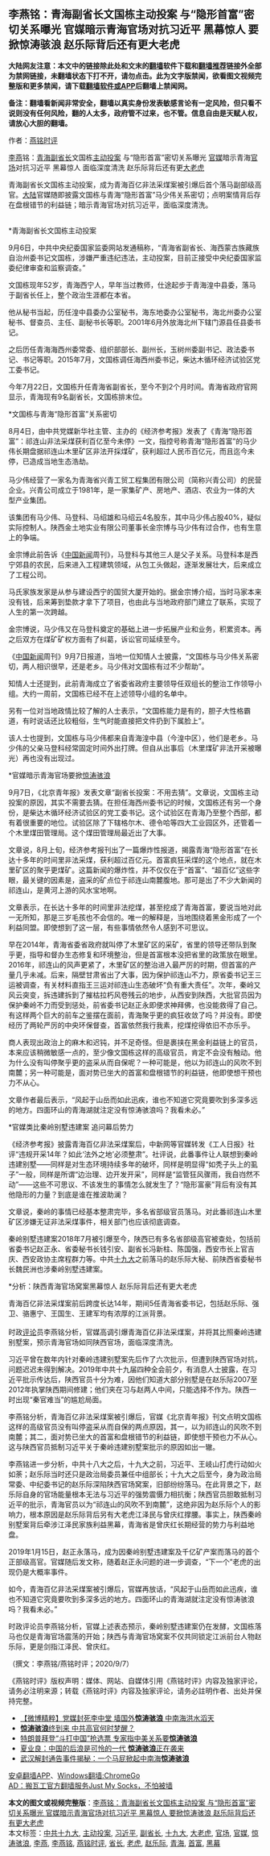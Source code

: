  <h2>李燕铭：青海副省长文国栋主动投案 与“隐形首富”密切关系曝光 官媒暗示青海官场对抗习近平 黑幕惊人 要掀惊涛骇浪 赵乐际背后还有更大老虎</h2> <p class="notice"><b>大陆网友注意：本文中的链接除此处和文末的<a href="https://github.com/bannedbook/fanqiang" >翻墙</a>软件下载和<a href="https://github.com/killgcd/justmysocks/blob/master/README.md">翻墙推荐</a>链接外全部为禁网链接，未翻墙状态下打不开，请勿点击。此为文字版禁闻，欲看图文视频完整版和更多禁闻，请下载<a href="https://github.com/bannedbook/fanqiang">翻墙软件或APP</a>后翻墙上禁闻网。</p><p>备注：翻墙看新闻非常安全，翻墙以真实身份发表敏感言论有一定风险，但只看不说则没有任何风险，翻的人太多，政府管不过来，也不管。信息自由是天赋人权，请放心大胆的翻墙。</b></p>  <div class="entry"> <p>作者：<a href="https://www.bannedbook.org/bnews/tag/%e7%87%95%e9%93%ad%e6%97%b6%e8%af%84/" class="st_tag internal_tag" rel="tag" title="标签 燕铭时评 下的日志">燕铭时评</a> </p> <p></p> <p></p> <p><a href="https://www.bannedbook.org/bnews/tag/%e6%9d%8e%e7%87%95/" class="st_tag internal_tag" rel="tag" title="标签 李燕 下的日志">李燕</a>铭&#65306;<a href="https://www.bannedbook.org/bnews/tag/%e9%9d%92%e6%b5%b7/" class="st_tag internal_tag" rel="tag" title="标签 青海 下的日志">青海</a><a href="https://www.bannedbook.org/bnews/tag/%e5%89%af%e7%9c%81%e9%95%bf/" class="st_tag internal_tag" rel="tag" title="标签 副省长 下的日志">副省长</a>文国栋<a href="https://www.bannedbook.org/bnews/tag/%E4%B8%BB%E5%8A%A8%E6%8A%95%E6%A1%88/" class="st_tag internal_tag" rel="tag" title="标签 主动投案 下的日志">主动投案</a> 与&#8220;隐形首富&#8221;密切关系曝光 <a href="https://www.bannedbook.org/bnews/tag/%E5%AE%98%E5%AA%92/" class="st_tag internal_tag" rel="tag" title="标签 官媒 下的日志">官媒</a>暗示青海<a href="https://www.bannedbook.org/bnews/tag/%E5%AE%98%E5%9C%BA/" class="st_tag internal_tag" rel="tag" title="标签 官场 下的日志">官场</a>对抗习近平 黑幕惊人 面临深度清洗 赵乐际背后还有更<a href="https://www.bannedbook.org/bnews/tag/%e5%a4%a7%e8%80%81%e8%99%8e/" class="st_tag internal_tag" rel="tag" title="标签 大老虎 下的日志">大老虎</a></p> <p>青海副省长文国栋主动投案&#65292;成为青海百亿非法采煤案被引爆后首个落马副部级高官&#12290;<span class='wp_keywordlink_affiliate'><a href="https://www.bannedbook.org/" title="大陆" target="_blank">大陆</a></span>官媒随即披露文国栋与青海&#8220;隐形首富&#8221;马少伟关系密切&#65307;点明案情背后存在盘根错节的利益链&#65307;暗示青海官场对抗习近平&#65292;面临深度清洗&#12290; <br />&nbsp; </p> <p>   *青海副省长文国栋主动投案</p> <p>9月6日&#65292;中共中央纪委国家监委网站发通稿称&#65292;&#8220;青海省副省长&#12289;海西蒙古族藏族自治州委书记文国栋&#65292;涉嫌严重违纪违法&#65292;主动投案&#65292;目前正接受中央纪委国家监委纪律审查和监察调查&#12290;&#8221;</p> <p>文国栋现年52岁&#65292;青海西宁人&#65292;早年当过教师&#65292;仕途起步于青海湟中县委&#65292;落马于副省长任上&#65292;整个政治生涯都在本省&#12290;</p> <p>他从秘书当起&#65292;历任湟中县委办公室秘书&#65292;海东地委办公室秘书&#65292;海北州委办公室秘书&#12289;督查员&#12289;主任&#12289;副秘书长等职&#12290;2001年6月外放海北州下辖门源县任县委书记&#12290;</p> <p>之后历任青海海西州委常委&#12289;组织部部长&#12289;副州长&#65292;玉树州委副书记&#12289;政法委书记&#12289;书记等职&#12290;2015年7月&#65292;文国栋调任海西州委书记&#65292;柴达木循环经济试验区党工委书记&#12290;</p>  <p>今年7月22日&#65292;文国栋升任青海省副省长&#65292;至今不到2个月时间&#12290;青海省政府官网显示&#65292;青海现有9名副省长&#65292;文国栋排末位&#12290;</p> <p>   *文国栋与青海&#8220;隐形首富&#8221;关系密切</p> <p>8月4日&#65292;由中共党媒新华社主管&#12289;主办的&#12298;经济参考报&#12299;发表了&#12298;青海&#8220;隐形首富&#8221;&#65306;祁连山非法采煤获利百亿至今未停&#12299;一文&#65292;指控号称青海&#8220;隐形首富&#8221;的马少伟长期盘据祁连山木里矿区非法开採煤矿&#65292;获利超过人民币百亿元&#65292;而且迄今未停&#65292;已造成当地生态浩劫&#12290;<br />&nbsp;<br />马少伟经营了一家名为青海省兴青工贸工程集团有限公司&#65288;简称兴青公司&#65289;的民营企业&#12290;兴青公司成立于1981年&#65292;是一家集矿产&#12289;房地产&#12289;酒店&#12289;农业为一体的大型产业集团&#12290;</p> <p>该集团有马少伟&#12289;马登科&#12289;马绍雄和马绍云4名股东&#65292;其中马少伟占股40%&#65292;疑似实际控制人&#12290;陕西金土地实业有限公司董事长金宗博与马少伟有过合作&#65292;也有生意上的争端&#12290;</p> <p>金宗博此前告诉&#12298;<span class='wp_keywordlink_affiliate'><a href="https://www.bannedbook.org/bnews/cnnews/" title="中国新闻">中国新闻</a></span>周刊&#12299;&#65292;马登科与其他三人是父子关系&#12290;马登科本是西宁郊县的农民&#65292;后来进入工程建筑领域&#65292;从包工头做起&#65292;逐渐发展壮大&#65292;后来成立了工程公司&#12290;</p> <p>马氏家族发家是从参与建设西宁的国贸大厦开始的&#12290;据金宗博介绍&#65292;当时马家本来没有钱&#65292;后来筹到垫款才拿下了项目&#65292;也由此与当地政府部门建立了联系&#65292;实现了人生的第一次跨越&#12290;</p> <p>金宗博说&#65292;马少伟又在马登科奠定的基础上进一步拓展产业和业务&#65292;积累资本&#12290;再之后双方在煤矿矿权方面有了纠葛&#65292;诉讼官司延续至今&#12290;</p> <p>   &#12298;<span class='wp_keywordlink_affiliate'><a href="https://www.bannedbook.org/" title="中国" target="_blank">中国</a></span><span class='wp_keywordlink_affiliate'><a href="https://www.bannedbook.org/" title="新闻">新闻</a></span>周刊&#12299;9月7日报道&#65292;当地一位知情人士披露&#65292;&#8220;文国栋与马少伟关系密切&#65292;两人相识很早&#65292;还是老乡&#12290;马少伟对文国栋有过不少帮助&#8221;&#12290;</p> <p>知情人士还提到&#65292;此前青海成立了省委省政府主要领导任双组长的整治工作领导小组&#12290;大约一周前&#65292;文国栋已经不在上述领导小组的名单中&#12290;</p> <p>另有一位对当地政情比较了解的人士表示&#65292;&#8220;文国栋能力是有的&#65292;胆子大性格霸道&#65292;有时说话还比较粗俗&#65292;生气时能直接把文件扔到下属脸上&#8221;&#12290;</p>  <p>该人士也提到&#65292;文国栋与马少伟都来自青海湟中县&#65288;今湟中区&#65289;&#65292;他们是老乡&#12290;马少伟的父亲马登科经常固定时间外出打牌&#12290;但自从出事后&#65288;木里煤矿非法开采被曝光&#65289;再也没有出现过&#12290;</p> <p>*官媒暗示青海官场要掀<a href="https://www.bannedbook.org/bnews/tag/%E6%83%8A%E6%B6%9B%E9%AA%87%E6%B5%AA/" class="st_tag internal_tag" rel="tag" title="标签 惊涛骇浪 下的日志">惊涛骇浪</a></p> <p>9月7日&#65292;&#12298;北京青年报&#12299;发表文章&#8220;副省长投案&#65306;不用去猜&#8221;&#12290;文章说&#65292;文国栋主动投案的原因&#65292;其实不需要去猜&#12290;在担任海西州委书记的时候&#65292;文国栋还有另一个身份&#65292;是柴达木循环经济试验区的党工委书记&#12290;这个试验区在青海乃至整个西部&#65292;都有着很重要的地位&#12290;试验区除了下辖格尔木&#12289;德令哈等四大工业园区外&#65292;还管着一个木里煤田管理局&#12290;这个煤田管理局最近出了大事&#12290;</p> <p>文章说&#65292;8月上旬&#65292;经济参考报刊出了一篇爆炸性报道&#65292;揭露青海&#8220;隐形首富&#8221;在长达十多年的时间里非法采煤&#65292;获利超过百亿元&#12290;首富疯狂采煤的这个地点&#65292;就在木里矿区的聚乎更煤矿&#12290;这篇新闻的爆炸性&#65292;并不仅仅在于&#8220;首富&#8221;&#12289;&#8220;超百亿&#8221;这些字眼&#65292;最关键的因素是&#65292;盗采的矿点位于祁连山南麓腹地&#12290;那可是出了不少大新闻的祁连山&#65292;是黄河上游的风水宝地啊&#12290;</p> <p>   文章表示&#65292;在长达十多年的时间里非法挖煤&#65292;甚至挖成了青海首富&#65292;要说当地对此一无所知&#65292;那是三岁毛孩也不会信的&#12290;唯一的解释是&#65292;当地围绕着黑金形成了一个利益同盟&#12290;即使想到了这一层&#65292;有些事情依然令人感到不可思议&#12290;</p> <p>早在2014年&#65292;青海省委省政府就叫停了木里矿区的采矿&#65292;省里的领导还带队到聚乎更&#65292;指导和督办生态修复和环境整治&#65292;但是首富根本没把省里的政策放在眼里&#12290;2016年&#65292;祁连山的风声更紧了&#65292;木里矿区的整治进入最严厉的时期&#65292;但首富的产量几乎未减&#12290;后来&#65292;隔壁甘肃省出了大事&#65292;因为保护祁连山不力&#65292;原省委书记王三运被调查&#65292;有关材料直指王三运对祁连山生态破坏&#8220;负有重大责任&#8221;&#12290;次年&#65292;秦岭又风云突变&#65292;拆违建拆到了摧枯拉朽风卷残云的地步&#65292;从西安到陕西&#65292;大批官员因为保护秦岭不力而受到惩处&#65292;前省委书记赵正永即便求神拜佛&#65292;也没能救得了自己&#12290;有这样两个巨大的前车之鉴摆在面前&#65292;青海聚乎更的疯狂收敛了吗&#65311;并没有&#12290;即使经历了两轮严厉的中央环保督查&#65292;首富依然我行我素&#65292;挖煤挖得依旧不亦乐乎&#12290; </p> <p>商人表现出政治上的麻木和迟钝&#65292;并不足奇怪&#12290;但是裹挟在黑金利益链上的官员&#65292;本来应该稍微敏感一点的&#65292;至少像文国栋这样的高级官员&#65292;肯定不会没有触动&#12290;他为什么没有叫停聚乎更的盗采从而自保呢&#65311;一种可能是&#65292;他以为祁连山的风吹不到南麓&#65307;另一种可能是&#65292;面对势已坐大的首富和盘根错节的利益链&#65292;他即使想干预也力不从心&#12290; </p> <p>文章作者最后表示&#65292;&#8220;风起于山岳而如此迅疾&#65292;谁也不知道它究竟要吹到多深多远的地方&#12290;四面环山的青海湖就注定没有惊涛骇浪吗&#65311;我看未必&#12290;&#8221;</p> <p>   *官媒类比秦岭别墅违建案 追问幕后势力</p> <p>&#12298;经济参考报&#12299;披露青海百亿非法采煤案后&#65292;中新网等官媒转发&#12298;工人日报&#12299;社评&#8220;违规开采14年&#65311;如此&#8216;法外之地&#8217;必须整肃&#8221;&#12290;社评说&#65292;此番事件让人联想到秦岭违建别墅&#8212;&#8212;同样是对生态环境持续多年的破坏&#65292;同样是明显得&#8220;如秃子头上的虱子&#8221;一般&#65292;同样是所谓&#8220;边治理&#12289;边开发开采&#8221;&#65292;同样是&#8220;监管狂风骤雨&#65292;我自岿然不动&#8221;&#8212;&#8212;这些不可思议&#12289;不该发生的事情怎么就发生了&#65311;&#8220;隐形富豪&#8221;背后有没有其他隐形的力量&#65311;到底是谁在推波助澜&#65311;</p>  <p>文章说&#65292;秦岭的事情已经基本整肃完毕&#65292;多名省部级官员落马&#12290;对此番祁连山木里矿区涉嫌无证非法采煤事件&#65292;相关部门也应该彻底调查&#12290;</p> <p>秦岭别墅违建案2018年7月被引爆至今&#65292;陕西已有多名省部级高官被查处&#65292;包括前省委书记赵正永&#12289;省委秘书长钱引安&#12289;副省长冯新柱&#12289;陈国强&#65292;西安市长上官吉庆&#12289;西安政协主席程群力等&#12290;中共<a href="https://www.bannedbook.org/bnews/tag/%e5%8d%81%e4%b9%9d%e5%a4%a7/" class="st_tag internal_tag" rel="tag" title="标签 十九大 下的日志">十九大</a>之前落马的赵乐际大秘&#12289;前陕西省委秘书长魏民洲也涉秦岭别墅违建案&#12290;</p> <p>   *分析&#65306;陕西青海官场窝案黑幕惊人 赵乐际背后还有更大老虎</p> <p>青海百亿非法采煤案前后跨度长达14年&#65292;期间5任青海省委书记&#65292;包括赵乐际&#12289;强卫&#12289;骆惠宁&#12289;王国生&#12289;王建军均有浓厚的江派背景&#12290;<br />&nbsp;<br />时政<span class='wp_keywordlink_affiliate'><a href="https://www.bannedbook.org/bnews/comments/" title="新闻评论" target="_blank">评论</a></span>员李燕铭分析&#65292;官媒高调引爆青海百亿非法采煤案&#65292;并将其比照秦岭违建别墅案&#65292;预示青海官场如同陕西官场&#65292;面临深度清洗&#12290; </p> <p>习近平曾在数年内针对秦岭违建别墅案先后作了六次批示&#65292;但遭到陕西官场对抗&#65292;问题迟迟未得到解决&#12290;2019年中共十九届四种全会前夕&#65292;有消息人士披露&#65292;在习近平批示传达后&#65292;陕西官员十分为难&#65292;因他们知道大部分别墅是在赵乐际2007至2012年执掌陕西期间修建&#65307;他们夹在习与赵两人中间&#65292;只能选择不作为&#12290;陕西一时出现&#8220;秦官难当&#8221;的尴尬局面&#12290;</p> <p>李燕铭分析&#65292;青海百亿非法采煤案被引爆后&#65292;官媒&#12298;北京青年报&#12299;刊文点明文国栋这样的高级官员没有叫停盗采从而自保的两点原因&#65292;其一&#65292;以为祁连山的风吹不到南麓&#65307;其二&#65292;面对势已坐大的首富和盘根错节的利益链&#65292;即使想干预也力不从心&#12290;这与陕西官员抵制习近平关于秦岭违建别墅案批示的原因如出一辙&#12290;</p> <p>李燕铭进一步分析&#65292;中共十八大之后&#65292;十九大之前&#65292;习近平&#12289;王岐山打虎行动如火如荼&#65307;赵乐际当时还只是政治局委员兼任中组部长&#65307;十九大之后至今&#65292;身为政治局常委&#12289;中纪委书记的赵乐际深陷陕西官场窝案&#65292;旧部纷纷落马&#12290;在此背景之下&#65292;赵乐际自身的官场能量根本无法与习近平的强势震慑力相抗衡&#65307;陕西官员胆敢抵制习近平的批示&#65292;青海官员以为&#8220;祁连山的风吹不到南麓&#8221;&#65292;这绝非因为赵乐际个人的影响力&#65292;根本原因是赵乐际背后另有大老虎江泽民与曾庆红撑腰&#12290;事实上&#65292;陕西秦岭别墅案背后牵涉江泽民家族利益黑幕&#65292;青海省是曾庆红长期经营的势力与利益地盘&#12290;</p> <p>   2019年1月15日&#65292;赵正永落马&#65292;成为因秦岭别墅违建案及千亿矿产案而落马的首个正部级高官&#12290;官媒随后发文称&#65292;随着赵正永问题的进一步调查&#65292;&#8220;下一个&#8221;老虎的出现仍是大概率事件&#12290;</p> <p>如今&#65292;青海百亿非法采煤案被引爆后&#65292;官媒再放话&#65292;&#8220;风起于山岳而如此迅疾&#65292;谁也不知道它究竟要吹到多深多远的地方&#12290;四面环山的青海湖就注定没有惊涛骇浪吗&#65311;我看未必&#12290;&#8221;</p> <p>时政评论员李燕铭分析&#65292;官媒上述表态预示&#65292;秦岭别墅违建案仍在发酵&#65292;文国栋落马也仅是青海官场震荡的开始&#65307;陕西与青海官场窝案不仅共同锁定江派前台人物赵乐际&#65292;更是剑指江泽民&#12289;曾庆红&#12290;</p>  <p>&#65288;撰文&#65306;李燕铭/燕铭时评&#65307;2020/9/7&#65289;</p> <p>&#12298;燕铭时评&#12299;版权声明&#65306;媒体&#12289;网站&#12289;自媒体引用&#12298;燕铭时评&#12299;内容及独家评论&#65292;请务必注明来源&#65307;转载&#12298;燕铭时评&#12299;内容及独家评论&#65292;请务必註明作者&#12289;出处并保持完整&#12290;</p> <ul class='op-related-articles' title='相关阅读'> <li><a href='https://www.bannedbook.org/bnews/comments/20200823/1384366.html' target='_blank'>【微博精粹】党媒封死李中堂 墙国外<b>惊涛骇浪</b> 中南海洪水滔天</a></li> <li><a href='https://www.bannedbook.org/bnews/comments/20200729/1372076.html' target='_blank'><b>惊涛骇浪</b>终到来 中共高官何时梦醒？</a></li> <li><a href='https://www.bannedbook.org/bnews/headline/20200511/1326796.html' target='_blank'>特朗普拜登“斗打中国”抢选票 专家指中美关系要<b>惊涛骇浪</b></a></li> <li><a href='https://www.bannedbook.org/bnews/baitai/20200509/1325590.html' target='_blank'>夏业良：中国的后浪是可怜的一代 <b>惊涛骇浪</b>正在袭来</a></li> <li><a href='https://www.bannedbook.org/bnews/baitai/20200226/1283913.html' target='_blank'>武汉解封通告事件揭秘：一个马屁掀起中南海<b>惊涛骇浪</b></a></li> </ul> <p class="texttj"> <a href="https://github.com/bannedbook/fanqiang/wiki/%E7%A6%81%E9%97%BB%E7%BD%91%E5%AE%89%E5%8D%93%E7%BF%BB%E5%A2%99%E6%96%B0%E9%97%BBAPP" target="_blank">安卓翻墙APP</a>、<a href="https://github.com/bannedbook/fanqiang/wiki/Chrome%E4%B8%80%E9%94%AE%E7%BF%BB%E5%A2%99%E5%8C%85" target="_blank">Windows翻墙:ChromeGo</a><br/> <a href="https://github.com/killgcd/justmysocks/blob/master/README.md" target="_blank">AD：搬瓦工官方翻墙服务Just My Socks，不怕被墙</a> </p><p></p><a name='sharetosocial'></a>         <div><b>本文的图文或视频完整版</b>：<a href='https://www.bannedbook.org/bnews/comments/20200907/1392562.html'>李燕铭：青海副省长文国栋主动投案 与“隐形首富”密切关系曝光 官媒暗示青海官场对抗习近平 黑幕惊人 要掀惊涛骇浪 赵乐际背后还有更大老虎</a></div>  </div><!--END ENTRY--> <div class="postfooter"> <div>本文标签：<a href="https://www.bannedbook.org/bnews/tag/%e4%b8%ad%e5%85%b1%e5%8d%81%e4%b9%9d%e5%a4%a7/" rel="tag">中共十九大</a>, <a href="https://www.bannedbook.org/bnews/tag/%E4%B8%BB%E5%8A%A8%E6%8A%95%E6%A1%88/" rel="tag">主动投案</a>, <a href="https://www.bannedbook.org/bnews/tag/%e4%b9%a0%e8%bf%91%e5%b9%b3/" rel="tag">习近平</a>, <a href="https://www.bannedbook.org/bnews/tag/%e5%89%af%e7%9c%81%e9%95%bf/" rel="tag">副省长</a>, <a href="https://www.bannedbook.org/bnews/tag/%e5%8d%81%e4%b9%9d%e5%a4%a7/" rel="tag">十九大</a>, <a href="https://www.bannedbook.org/bnews/tag/%e5%a4%a7%e8%80%81%e8%99%8e/" rel="tag">大老虎</a>, <a href="https://www.bannedbook.org/bnews/tag/%E5%AE%98%E5%9C%BA/" rel="tag">官场</a>, <a href="https://www.bannedbook.org/bnews/tag/%E5%AE%98%E5%AA%92/" rel="tag">官媒</a>, <a href="https://www.bannedbook.org/bnews/tag/%E6%83%8A%E6%B6%9B%E9%AA%87%E6%B5%AA/" rel="tag">惊涛骇浪</a>, <a href="https://www.bannedbook.org/bnews/tag/%e6%9d%8e%e7%87%95/" rel="tag">李燕</a>, <a href="https://www.bannedbook.org/bnews/tag/%e6%9d%8e%e7%87%95%e9%93%ad/" rel="tag">李燕铭</a>, <a href="https://www.bannedbook.org/bnews/tag/%e7%87%95%e9%93%ad%e6%97%b6%e8%af%84/" rel="tag">燕铭时评</a>, <a href="https://www.bannedbook.org/bnews/tag/%E7%9C%81%E9%95%BF/" rel="tag">省长</a>, <a href="https://www.bannedbook.org/bnews/tag/%e8%80%81%e8%99%8e/" rel="tag">老虎</a>, <a href="https://www.bannedbook.org/bnews/tag/%e8%b5%b5%e4%b9%90%e9%99%85/" rel="tag">赵乐际</a>, <a href="https://www.bannedbook.org/bnews/tag/%e9%9d%92%e6%b5%b7/" rel="tag">青海</a>, <a href="https://www.bannedbook.org/bnews/tag/%e9%a6%96%e5%af%8c/" rel="tag">首富</a>, <a href="https://www.bannedbook.org/bnews/tag/%e9%bb%91%e5%b9%95/" rel="tag">黑幕</a></div>  </div><!--END POSTFOOTER--> 